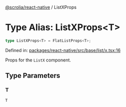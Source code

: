 [@scrolia/react-native](../README.md) / ListXProps

# Type Alias: ListXProps\<T\>

```ts
type ListXProps<T> = FlatListProps<T>;
```

Defined in: [packages/react-native/src/base/list/x.tsx:16](https://github.com/scrolia/react-native/blob/857962ebd68db30fb8868d423777bb744b95b578/packages/react-native/src/base/list/x.tsx#L16)

Props for the `ListX` component.

## Type Parameters

### T

`T`
